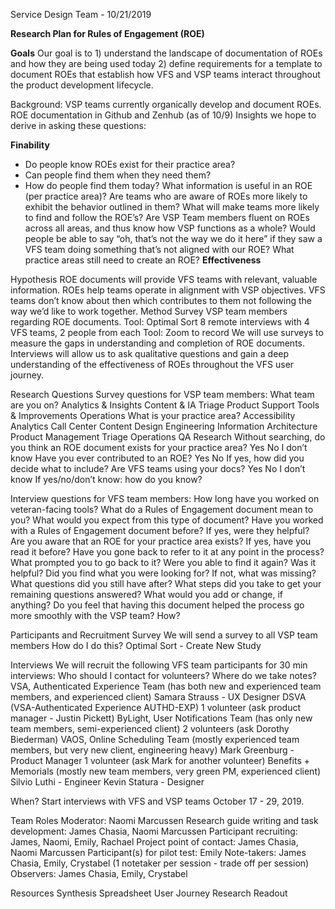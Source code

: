 Service Design Team - 10/21/2019

**Research Plan for Rules of Engagement (ROE)**  

**Goals**
Our goal is to 1) understand the landscape of documentation of ROEs and how they are being used today 2) define requirements for a template to document ROEs that establish how VFS and VSP teams interact throughout the product development lifecycle.   

Background: 
VSP teams currently organically develop and document ROEs. 
ROE documentation in Github and Zenhub (as of 10/9) 
Insights we hope to derive in asking these questions:

**Finability**
- Do people know ROEs exist for their practice area?
- Can people find them when they need them?
- How do people find them today?
What information is useful in an ROE (per practice area)?
Are teams who are aware of ROEs more likely to exhibit the behavior outlined in them?
What will make teams more likely to find and follow the ROE’s?
Are VSP Team members fluent on ROEs across all areas, and thus know how VSP functions as a whole? Would people be able to say “oh, that’s not the way we do it here” if they saw a VFS team doing something that’s not aligned with our ROE?
What practice areas still need to create an ROE?
**Effectiveness**

Hypothesis
ROE documents will provide VFS teams with relevant, valuable information.
ROEs help teams operate in alignment with VSP objectives.
VFS teams don’t know about then which contributes to them not following the way we’d like to work together.
Method
Survey VSP team members regarding ROE documents.
Tool: Optimal Sort
8 remote interviews with 4 VFS teams, 2 people from each 
Tool: Zoom to record
We will use surveys to measure the gaps in understanding and completion of ROE documents.  Interviews will allow us to ask qualitative questions and gain a deep understanding of the effectiveness of ROEs throughout the VFS user journey. 
 
Research Questions
Survey questions for VSP team members:
What team are you on?
Analytics & Insights
Content & IA
Triage
Product Support
Tools & Improvements
Operations
What is your practice area?
Accessibility
Analytics
Call Center
Content
Design
Engineering
Information Architecture
Product Management
Triage
Operations
QA
Research
Without searching, do you think an ROE document exists for your practice area?
Yes
No
I don’t know
Have you ever contributed to an ROE? 
Yes
No
If yes, how did you decide what to include?
Are VFS teams using your docs?
Yes
No
I don’t know
If yes/no/don’t know: how do you know?


Interview questions for VFS team members:
How long have you worked on veteran-facing tools?
What do a Rules of Engagement document mean to you?
What would you expect from this type of document?
Have you worked with a Rules of Engagement document before?
If yes, were they helpful?
Are you aware that an ROE for your practice area exists? 
If yes, have you read it before? 
Have you gone back to refer to it at any point in the process?
What prompted you to go back to it?
Were you able to find it again?
Was it helpful? Did you find what you were looking for? 
If not, what was missing? What questions did you still have after? What steps did you take to get your remaining questions answered?
What would you add or change, if anything?
Do you feel that having this document helped the process go more smoothly with the VSP team? How?
 
Participants and Recruitment
Survey
We will send a survey to all VSP team members
How do I do this? Optimal Sort - Create New Study
 
Interviews
We will recruit the following VFS team participants for 30 min interviews:
Who should I contact for volunteers?
Where do we take notes?
VSA, Authenticated Experience Team 
(has both new and experienced team members, and experienced client) 
Samara Strauss - UX Designer DSVA (VSA-Authenticated Experience AUTHD-EXP)
1 volunteer (ask product manager - Justin Pickett)
ByLight, User Notifications Team 
(has only new team members, semi-experienced client) 
2 volunteers (ask Dorothy Biederman)
VAOS, Online Scheduling Team 
(mostly experienced team members, but very new client, engineering heavy) 
Mark Greenburg - Product Manager
1 volunteer (ask Mark for another volunteer)
Benefits + Memorials 
(mostly new team members, very green PM, experienced client) 
Silvio Luthi - Engineer
Kevin Statura - Designer

When?
Start interviews with VFS and VSP teams October 17 - 29, 2019.
 
 
Team Roles
Moderator: Naomi Marcussen
Research guide writing and task development: James Chasia, Naomi Marcussen
Participant recruiting: James, Naomi, Emily, Rachael
Project point of contact: James Chasia, Naomi Marcussen
Participant(s) for pilot test: Emily
Note-takers: James Chasia, Emily, Crystabel (1 notetaker per session - trade off per session)
Observers: James Chasia, Emily, Crystabel 
 
 
Resources
Synthesis
Spreadsheet
User Journey
Research Readout

